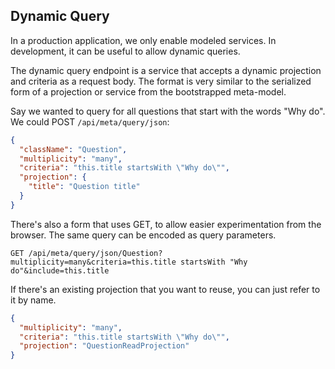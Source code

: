 ## Dynamic Query

In a production application, we only enable modeled services. In development, it can be useful to allow dynamic queries.

The dynamic query endpoint is a service that accepts a dynamic projection and criteria as a request body. The format is very similar to the serialized form of a projection or service from the bootstrapped meta-model.

Say we wanted to query for all questions that start with the words "Why do". We could POST `/api/meta/query/json`:

```json
{
  "className": "Question",
  "multiplicity": "many",
  "criteria": "this.title startsWith \"Why do\"",
  "projection": {
    "title": "Question title"
  }
}
```

There's also a form that uses GET, to allow easier experimentation from the browser. The same query can be encoded as query parameters.

```
GET /api/meta/query/json/Question?multiplicity=many&criteria=this.title startsWith "Why do"&include=this.title
```

If there's an existing projection that you want to reuse, you can just refer to it by name.

```json
{
  "multiplicity": "many",
  "criteria": "this.title startsWith \"Why do\"",
  "projection": "QuestionReadProjection"
}
```
